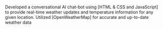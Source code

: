  Developed a conversational AI chat-bot using [HTML & CSS and JavaScript] to provide 
real-time weather updates and temperature information for any given location. Utilized 
[OpenWeatherMap] for accurate and up-to-date weather data 
